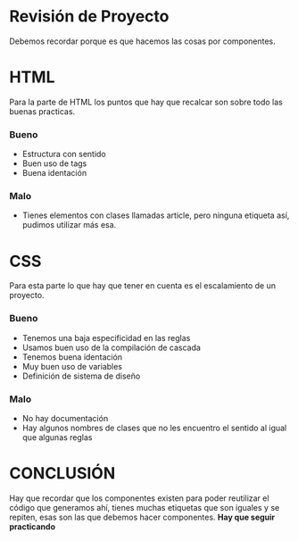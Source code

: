 
# Revisión de Proyecto 
Debemos recordar porque es que hacemos las cosas por componentes.

# HTML

Para la parte de HTML los puntos que hay que recalcar son sobre todo las buenas practicas.

###  Bueno

- Estructura con sentido
- Buen uso de tags
- Buena identación

### Malo

- Tienes elementos con clases llamadas article, pero ninguna etiqueta así, pudimos utilizar más esa.

# CSS

Para esta parte lo que hay que tener en cuenta es el escalamiento de un proyecto.

### Bueno

- Tenemos una baja especificidad en las reglas
- Usamos buen uso de la compilación de cascada
- Tenemos buena identación
- Muy buen uso de variables
- Definición de sistema de diseño

### Malo

- No hay documentación
- Hay algunos nombres de clases que no les encuentro el sentido al igual que algunas reglas

# CONCLUSIÓN

Hay que recordar que los componentes existen para poder reutilizar el código que generamos ahí, tienes muchas etiquetas que son iguales y se repiten, esas son las que debemos hacer componentes. **Hay que seguir practicando**
